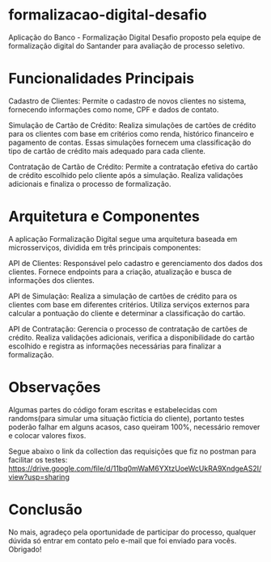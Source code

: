 # formalizacao-digital-desafio
Aplicação do Banco - Formalização Digital
Desafio proposto pela equipe de formalização digital do Santander para avaliação de processo seletivo.

# Funcionalidades Principais
Cadastro de Clientes: Permite o cadastro de novos clientes no sistema, fornecendo informações como nome, CPF e dados de contato.

Simulação de Cartão de Crédito: Realiza simulações de cartões de crédito para os clientes com base em critérios como renda, histórico financeiro e pagamento de contas. Essas simulações fornecem uma classificação do tipo de cartão de crédito mais adequado para cada cliente.

Contratação de Cartão de Crédito: Permite a contratação efetiva do cartão de crédito escolhido pelo cliente após a simulação. Realiza validações adicionais e finaliza o processo de formalização.

# Arquitetura e Componentes
A aplicação Formalização Digital segue uma arquitetura baseada em microsserviços, dividida em três principais componentes:

API de Clientes: Responsável pelo cadastro e gerenciamento dos dados dos clientes. Fornece endpoints para a criação, atualização e busca de informações dos clientes.

API de Simulação: Realiza a simulação de cartões de crédito para os clientes com base em diferentes critérios. Utiliza serviços externos para calcular a pontuação do cliente e determinar a classificação do cartão.

API de Contratação: Gerencia o processo de contratação de cartões de crédito. Realiza validações adicionais, verifica a disponibilidade do cartão escolhido e registra as informações necessárias para finalizar a formalização.

# Observações
Algumas partes do código foram escritas e estabelecidas com randoms(para simular uma situação fictícia do cliente), portanto testes poderão falhar em alguns acasos, caso queiram 100%, necessário remover e colocar valores fixos.

Segue abaixo o link da collection das requisições que fiz no postman para facilitar os testes:
https://drive.google.com/file/d/11bq0mWaM6YXtzUoeWcUkRA9XndgeAS2I/view?usp=sharing

# Conclusão
No mais, agradeço pela oportunidade de participar do processo, qualquer dúvida só entrar em contato pelo e-mail que foi enviado para vocês. Obrigado!
